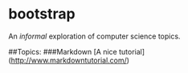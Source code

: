 # bootstrap
An _informal_ exploration of computer science topics.

##Topics:
###Markdown
[A nice tutorial] (http://www.markdowntutorial.com/)